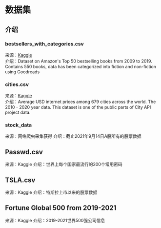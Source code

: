 # 数据集

## 介绍

### bestsellers_with_categories.csv
来源：[Kaggle](https://www.kaggle.com/sootersaalu/amazon-top-50-bestselling-books-2009-2019)   
介绍：Dataset on Amazon's Top 50 bestselling books from 2009 to 2019. Contains 550 books, data has been categorized into fiction and non-fiction using Goodreads


### cities.csv
来源：[Kaggle](https://www.kaggle.com/cityapiio/world-cities-average-internet-prices-2010-2020)   
介绍：Average USD internet prices among 679 cities across the world. The 2010 - 2020 year data.
This dataset is one of the public parts of City API project data. 

### stock_data
来源：网络爬虫采集获得
介绍：截止2021年9月14日A股所有的股票数据

## Passwd.csv
来源：Kaggle
介绍：世界上每个国家最流行的200个常用密码

## TSLA.csv
来源：Kaggle
介绍：特斯拉上市以来的股票数据

## Fortune Global 500 from 2019-2021
来源：Kaggle
介绍：2019-2021世界500强公司信息
